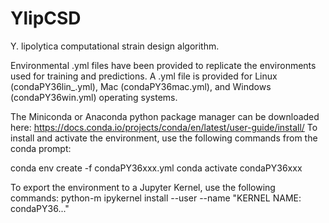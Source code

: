 # YlipCSD


Y. lipolytica computational strain design algorithm.

Environmental .yml files have been provided to replicate the environments used for training and predictions.
A .yml file is provided for Linux (condaPY36lin_.yml), Mac (condaPY36mac.yml), and Windows (condaPY36win.yml) operating systems.

The Miniconda or Anaconda python package manager can be downloaded here: https://docs.conda.io/projects/conda/en/latest/user-guide/install/
To install and activate the environment, use the following commands from the conda prompt:

conda env create -f condaPY36xxx.yml
conda activate condaPY36xxx

To export the environment to a Jupyter Kernel, use the following commands:
python-m ipykernel install --user --name "KERNEL NAME: condaPY36..."
